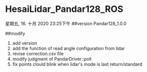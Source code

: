 # HesaiLidar_Pandar128_ROS

星期五, 16. 十月 2020 23:25下午 
##version
Pandar128_1.0.0

##modify
1. add version
2. add the function of read angle configuration from lidar 
3. revise correction.csv file 
4. modify judgment of PandarDriver::poll 
5. fix points clould blink when lidar's mode is last return/standard
